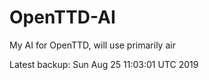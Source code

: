 # OpenTTD-AI
My AI for OpenTTD, will use primarily air

Latest backup: Sun Aug 25 11:03:01 UTC 2019
